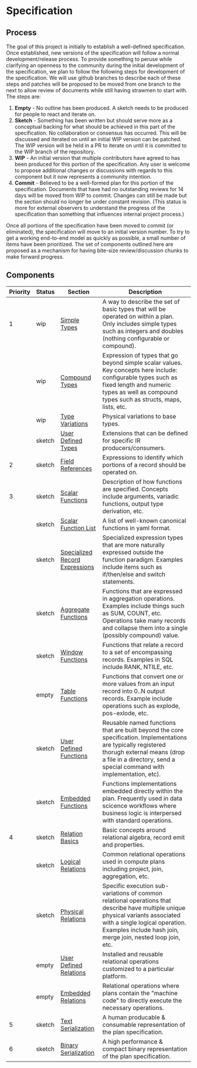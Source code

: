 # Specification



## Process

The goal of this project is initially to establish a well-defined specification. Once established, new versions of the specification will follow a normal development/release process. To provide something to peruse while clarifying an openness to the community during the initial development of the specification, we plan to follow the following steps for development of the specification. We will use github branches to describe each of these steps and patches will be proposed to be moved from one branch to the next to allow review of documents while still having strawmen to start with. The steps are: 

1. **Empty** - No outline has been produced. A sketch needs to be produced for people to react and iterate on.
2. **Sketch** - Something has been written but should serve more as a conceptual backing for what should be achieved in this part of the specification. No collaboration or consensus has occurred. This will be discussed and iterated on until an initial WIP version can be patched. The WIP version will be held in a PR to iterate on until it is committed to the WIP branch of the repository.
3. **WIP** - An initial version that multiple contributors have agreed to has been produced for this portion of the specification. Any user is welcome to propose additional changes or discussions with regards to this component but it now represents a community intention.
4. **Commit** - Believed to be a well-formed plan for this portion of the specification. Documents that have had no outstanding reviews for 14 days will be moved from WIP to commit. Changes can still be made but the section should no longer be under constant revision. (This status is more for external observers to understand the progress of the specification than something that influences internal project process.)

Once all portions of the specification have been moved to commit (or eliminated), the specification will move to an initial version number. To try to get a working end-to-end model as quickly as possible, a small number of items have been prioritized. The set of components outlined here are proposed as a mechanism for having bite-size review/discussion chunks to make forward progress.



## Components

| Priority | Status | Section                                                      | Description                                                  |
| -------- | ------ | ------------------------------------------------------------ | ------------------------------------------------------------ |
| 1        | wip    | [Simple Types](/types/simple_logical_types)                  | A way to describe the set of basic types that will be operated on within a plan. Only includes simple types such as integers and doubles (nothing configurable or compound). |
|          | wip    | [Compound Types](/types/compound_logical_types)              | Expression of types that go beyond simple scalar values. Key concepts here include: configurable types such as fixed length and numeric types as well as compound types such as structs, maps, lists, etc. |
|          | wip    | [Type Variations](/types/type_variations)                    | Physical variations to base types.                           |
|          | sketch | [User Defined Types](/types/user_defined_types)              | Extensions that can be defined for specific IR producers/consumers. |
| 2        | sketch | [Field References](/expressions/field_references)            | Expressions to identify which portions of a record should be operated on.     |
| 3        | sketch | [Scalar Functions](/expressions/scalar_functions)            | Description of how functions are specified. Concepts include arguments, variadic functions, output type derivation, etc. |
|          | sketch | [Scalar Function List](https://github.com/substrait-io/substrait/blob/main/extensions/scalar_functions.yaml) | A list of well-known canonical functions in yaml format.     |
|          | sketch | [Specialized Record Expressions](/expressions/specialized_record_expressions) | Specialized expression types that are more naturally expressed outside the function paradigm. Examples include items such as if/then/else and switch statements. |
|          | sketch | [Aggregate Functions](/expressions/aggregate_functions)      | Functions that are expressed in aggregation operations. Examples include things such as SUM, COUNT, etc. Operations take many records and collapse them into a single (possibly compound) value. |
|          | sketch | [Window Functions](/expressions/window_functions)            | Functions that relate a record to a set of encompassing records. Examples in SQL include RANK, NTILE, etc. |
|          | empty  | [Table Functions](/expressions/table_functions)              | Functions that convert one or more values from an input record into 0..N output records. Example include operations such as explode, pos-exlode, etc. |
|          | sketch | [User Defined Functions](/expressions/user_defined_functions) | Reusable named functions that are built beyond the core specification. Implementations are typically registered thorugh external means (drop a file in a directory, send a special command with implementation, etc). |
|          | sketch | [Embedded Functions](/expressions/embedded_functions)        | Functions implementations embedded directly within the plan. Frequently used in data scicence workflows where business logic is interpersed with standard operations. |
| 4        | sketch | [Relation Basics](/relations/basics)                         | Basic concepts around relational algebra, record emit and properties. |
|          | sketch | [Logical Relations](/relations/logical_relations)            | Common relational operations used in compute plans including project, join, aggregation, etc. |
|          | sketch | [Physical Relations](/relations/physical_relations)          | Specific execution sub-variations of common relational operations that describe have multiple unique physical variants associated with a single logical operation. Examples include hash join, merge join, nested loop join, etc. |
|          | empty  | [User Defined Relations](/relations/user_defined_relations)  | Installed and reusable relational operations customized to a particular platform. |
|          | empty  | [Embedded Relations](/relations/embedded_relations)          | Relational operations where plans contain the "machine code" to directly execute the necessary operations. |
| 5        | sketch | [Text Serialization](/serialization/text_serialization)      | A human producable & consumable representation of the plan specification. |
| 6        | sketch | [Binary Serialization](/serialization/binary_serialization)  | A high performance & compact binary representation of the plan specification. |


